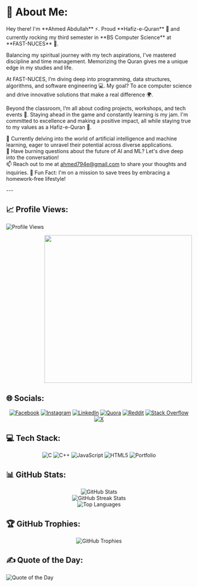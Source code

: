 # 💫 About Me:
<div style="display: flex; align-items: center; justify-content: space-between;">
<div>
Hey there! I'm **Ahmed Abdullah** ⚡️. Proud **Hafiz-e-Quran** 📖 and currently rocking my third semester in **BS Computer Science** at **FAST-NUCES** 🏫.

Balancing my spiritual journey with my tech aspirations, I've mastered discipline and time management. Memorizing the Quran gives me a unique edge in my studies and life.

At FAST-NUCES, I’m diving deep into programming, data structures, algorithms, and software engineering 💻. My goal? To ace computer science and drive innovative solutions that make a real difference 🌍.

Beyond the classroom, I’m all about coding projects, workshops, and tech events 🚀. Staying ahead in the game and constantly learning is my jam. I'm committed to excellence and making a positive impact, all while staying true to my values as a Hafiz-e-Quran 🕋.

🌱 Currently delving into the world of artificial intelligence and machine learning, eager to unravel their potential across diverse applications.  
💬 Have burning questions about the future of AI and ML? Let's dive deep into the conversation!  
📫 Reach out to me at ahmed794e@gmail.com to share your thoughts and inquiries.
🌳 Fun Fact: I'm on a mission to save trees by embracing a homework-free lifestyle!
  </div>
</div>
---

## 📈 Profile Views:
<div align="right">
  <p align="left">
  <img src="https://komarev.com/ghpvc/?username=Ahmed-Abdullah-01&style=flat-square&color=red" alt="Profile Views"/>
</p>
  <img src="https://miro.medium.com/v2/resize:fit:1358/1*yw0TnheAGN-LPneDaTlaxw.gif" width="400px"/>
</div>

## 🌐 Socials:
<p align="center">
  <a href="https://www.facebook.com/profile.php?id=100095092391809"><img src="https://img.shields.io/badge/Facebook-%231877F2.svg?logo=Facebook&logoColor=white" alt="Facebook"/></a>
  <a href="https://www.instagram.com/eem.ahmed/"><img src="https://img.shields.io/badge/Instagram-%23E4405F.svg?logo=Instagram&logoColor=white" alt="Instagram"/></a>
  <a href="https://tinyurl.com/yy3zvjf5"><img src="https://img.shields.io/badge/LinkedIn-%230077B5.svg?logo=linkedin&logoColor=white" alt="LinkedIn"/></a>
  <a href="https://www.quora.com/profile/Ahmed-Abdullah-933"><img src="https://img.shields.io/badge/Quora-%23B92B27.svg?logo=Quora&logoColor=white" alt="Quora"/></a>
  <a href="https://reddit.com/user/u/eem_ahmed"><img src="https://img.shields.io/badge/Reddit-%23FF4500.svg?logo=Reddit&logoColor=white" alt="Reddit"/></a>
  <a href="https://stackoverflow.com/users/24872094"><img src="https://img.shields.io/badge/-Stackoverflow-FE7A16?logo=stack-overflow&logoColor=white" alt="Stack Overflow"/></a>
  <a href="https://x.com/ahmed_794x"><img src="https://img.shields.io/badge/X-black.svg?logo=X&logoColor=white" alt="X"/></a>
</p>

## 💻 Tech Stack:
<p align="center">
  <img src="https://img.shields.io/badge/c-%2300599C.svg?style=for-the-badge&logo=c&logoColor=white" alt="C"/>
  <img src="https://img.shields.io/badge/c++-%2300599C.svg?style=for-the-badge&logo=c%2B%2B&logoColor=white" alt="C++"/>
  <img src="https://img.shields.io/badge/javascript-%23323330.svg?style=for-the-badge&logo=javascript&logoColor=%23F7DF1E" alt="JavaScript"/>
  <img src="https://img.shields.io/badge/html5-%23E34F26.svg?style=for-the-badge&logo=html5&logoColor=white" alt="HTML5"/>
  <img src="https://img.shields.io/badge/Portfolio-%23000000.svg?style=for-the-badge&logo=firefox&logoColor=#FF7139" alt="Portfolio"/>
</p>

## 📊 GitHub Stats:
<p align="center">
  <img src="https://github-readme-stats.vercel.app/api?username=Ahmed-Abdullah-01&theme=radical&hide_border=false&include_all_commits=true&count_private=true" alt="GitHub Stats"/><br/>
  <img src="https://github-readme-streak-stats.herokuapp.com/?user=Ahmed-Abdullah-01&theme=radical&hide_border=false" alt="GitHub Streak Stats"/><br/>
  <img src="https://github-readme-stats.vercel.app/api/top-langs/?username=Ahmed-Abdullah-01&theme=radical&hide_border=false&include_all_commits=true&count_private=true&layout=compact" alt="Top Languages"/>
</p>

## 🏆 GitHub Trophies:
<p align="center">
  <img src="https://github-profile-trophy.vercel.app/?username=Ahmed-Abdullah-01&theme=radical&no-frame=true&no-bg=false&margin-w=4" alt="GitHub Trophies"/>
</p>

## ✍️ Quote of the Day:
<p align="left">
  <img src="https://quotes-github-readme.vercel.app/api?type=horizontal&theme=radical" alt="Quote of the Day"/>
</p>
